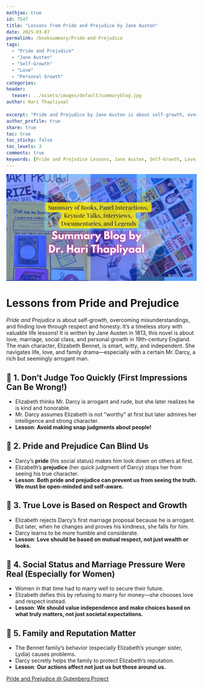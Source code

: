 ```yaml
---
mathjax: true
id: 7547
title: "Lessons from Pride and Prejudice by Jane Austen"
date: 2025-03-07
permalink: /booksummary/Pride-and-Prejudice
tags:
  - "Pride and Prejudice"
  - "Jane Austen"
  - "Self-Growth"
  - "Love"
  - "Personal Growth"
categories:
header:
  teaser: ../assets/images/default/summaryblog.jpg
author: Hari Thapliyaal

excerpt: "Pride and Prejudice by Jane Austen is about self-growth, overcoming misunderstandings, and finding love through respect and honesty. It’s a timeless story with valuable life lessons!"
author_profile: true
share: true
toc: true
toc_sticky: false
toc_levels: 3
comments: true
keywords: [Pride and Prejudice Lessons, Jane Austen, Self-Growth, Love, Personal Growth, Overcoming Misunderstandings, Respect, Honesty, Timeless Story, Valuable Life Lessons]
---
```


![Summary Blog](../assets/images/default/summaryblog.jpg)

# Lessons from Pride and Prejudice  
*Pride and Prejudice* is about self-growth, overcoming misunderstandings, and finding love through respect and honesty. It’s a timeless story with valuable life lessons! It is written by Jane Austen in 1813, this novel is about love, marriage, social class, and personal growth in 19th-century England. The main character, Elizabeth Bennet, is smart, witty, and independent. She navigates life, love, and family drama—especially with a certain Mr. Darcy, a rich but seemingly arrogant man.

## 🌟 **1. Don’t Judge Too Quickly (First Impressions Can Be Wrong!)**  
- Elizabeth thinks Mr. Darcy is arrogant and rude, but she later realizes he is kind and honorable.  
- Mr. Darcy assumes Elizabeth is not "worthy" at first but later admires her intelligence and strong character.  
- **Lesson**: **Avoid making snap judgments about people!**  

## 🌟 **2. Pride and Prejudice Can Blind Us**  
- Darcy’s **pride** (his social status) makes him look down on others at first.  
- Elizabeth’s **prejudice** (her quick judgment of Darcy) stops her from seeing his true character.  
- **Lesson**: **Both pride and prejudice can prevent us from seeing the truth. We must be open-minded and self-aware.**  

## 🌟 **3. True Love is Based on Respect and Growth**  
- Elizabeth rejects Darcy’s first marriage proposal because he is arrogant. But later, when he changes and proves his kindness, she falls for him.  
- Darcy learns to be more humble and considerate.  
- **Lesson**: **Love should be based on mutual respect, not just wealth or looks.**  

## 🌟 **4. Social Status and Marriage Pressure Were Real (Especially for Women)**  
- Women in that time had to marry well to secure their future.  
- Elizabeth defies this by refusing to marry for money—she chooses love and respect instead.  
- **Lesson**: **We should value independence and make choices based on what truly matters, not just societal expectations.**  

## 🌟 **5. Family and Reputation Matter**  
- The Bennet family’s behavior (especially Elizabeth’s younger sister, Lydia) causes problems.  
- Darcy secretly helps the family to protect Elizabeth’s reputation.  
- **Lesson**: **Our actions affect not just us but those around us.**  


 [Pride and Prejudice @ Gutenberg Project](https://www.gutenberg.org/ebooks/1342)
